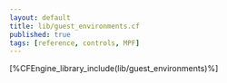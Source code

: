 ```yaml
---
layout: default
title: lib/guest_environments.cf
published: true
tags: [reference, controls, MPF]
---
```


[%CFEngine_library_include(lib/guest_environments)%]
